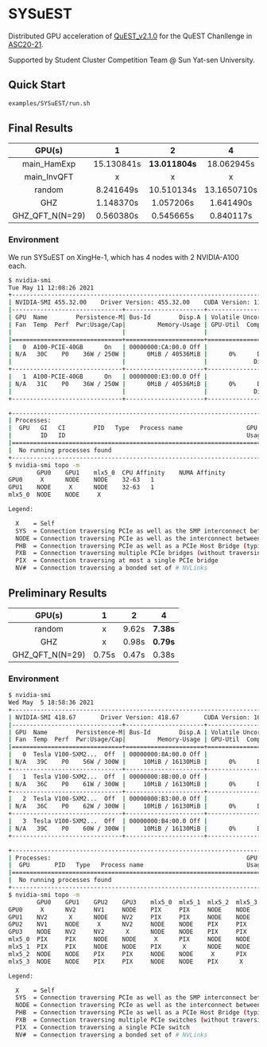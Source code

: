 # SYSuEST

Distributed GPU acceleration of [QuEST_v2.1.0](https://github.com/QuEST-Kit/QuEST/releases/tag/2.1.0) for the QuEST Chanllenge in [ASC20-21](http://www.asc-events.net/ASC20-21/Preliminary.php).

Supported by Student Cluster Competition Team @ Sun Yat-sen University.

## Quick Start

```bash
examples/SYSuEST/run.sh
```

## Final Results

|     GPU(s)      |     1      |       2        |      4      |       8        |
| :-------------: | :--------: | :------------: | :---------: | :------------: |
|   main_HamExp   | 15.130841s | **13.011804s** | 18.062945s  |   15.508143s   |
|   main_InvQFT   |     x      |       x        |      x      | **33.724309s** |
|     random      | 8.241649s  |   10.510134s   | 13.1650710s |   9.797779s    |
|       GHZ       | 1.148370s  |   1.057206s    |  1.641490s  |   1.313547s    |
| GHZ_QFT_N(N=29) | 0.560380s  |   0.545665s    |  0.840117s  |   0.653872s    |

### Environment

We run SYSuEST on XingHe-1, which has 4 nodes with 2 NVIDIA-A100 each.

```bash
$ nvidia-smi
Tue May 11 12:08:26 2021
+-----------------------------------------------------------------------------+
| NVIDIA-SMI 455.32.00    Driver Version: 455.32.00    CUDA Version: 11.1     |
|-------------------------------+----------------------+----------------------+
| GPU  Name        Persistence-M| Bus-Id        Disp.A | Volatile Uncorr. ECC |
| Fan  Temp  Perf  Pwr:Usage/Cap|         Memory-Usage | GPU-Util  Compute M. |
|                               |                      |               MIG M. |
|===============================+======================+======================|
|   0  A100-PCIE-40GB      On   | 00000000:CA:00.0 Off |                    0 |
| N/A   30C    P0    36W / 250W |      0MiB / 40536MiB |      0%      Default |
|                               |                      |             Disabled |
+-------------------------------+----------------------+----------------------+
|   1  A100-PCIE-40GB      On   | 00000000:E3:00.0 Off |                    0 |
| N/A   31C    P0    36W / 250W |      0MiB / 40536MiB |      0%      Default |
|                               |                      |             Disabled |
+-------------------------------+----------------------+----------------------+

+-----------------------------------------------------------------------------+
| Processes:                                                                  |
|  GPU   GI   CI        PID   Type   Process name                  GPU Memory |
|        ID   ID                                                   Usage      |
|=============================================================================|
|  No running processes found                                                 |
+-----------------------------------------------------------------------------+
$ nvidia-smi topo -m
        GPU0    GPU1    mlx5_0  CPU Affinity    NUMA Affinity
GPU0     X      NODE    NODE    32-63   1
GPU1    NODE     X      NODE    32-63   1
mlx5_0  NODE    NODE     X

Legend:

  X    = Self
  SYS  = Connection traversing PCIe as well as the SMP interconnect between NUMA nodes (e.g., QPI/UPI)
  NODE = Connection traversing PCIe as well as the interconnect between PCIe Host Bridges within a NUMA node
  PHB  = Connection traversing PCIe as well as a PCIe Host Bridge (typically the CPU)
  PXB  = Connection traversing multiple PCIe bridges (without traversing the PCIe Host Bridge)
  PIX  = Connection traversing at most a single PCIe bridge
  NV#  = Connection traversing a bonded set of # NVLinks
```

## Preliminary Results

|     GPU(s)      |   1   |   2   |     4     |
| :-------------: | :---: | :---: | :-------: |
|     random      |   x   | 9.62s | **7.38s** |
|       GHZ       |   x   | 0.98s | **0.79s** |
| GHZ_QFT_N(N=29) | 0.75s | 0.47s |   0.38s   |

### Environment

```bash
$ nvidia-smi
Wed May  5 18:58:36 2021
+-----------------------------------------------------------------------------+
| NVIDIA-SMI 418.67       Driver Version: 418.67       CUDA Version: 10.1     |
|-------------------------------+----------------------+----------------------+
| GPU  Name        Persistence-M| Bus-Id        Disp.A | Volatile Uncorr. ECC |
| Fan  Temp  Perf  Pwr:Usage/Cap|         Memory-Usage | GPU-Util  Compute M. |
|===============================+======================+======================|
|   0  Tesla V100-SXM2...  Off  | 00000000:8A:00.0 Off |                    0 |
| N/A   39C    P0    56W / 300W |     10MiB / 16130MiB |      0%      Default |
+-------------------------------+----------------------+----------------------+
|   1  Tesla V100-SXM2...  Off  | 00000000:8B:00.0 Off |                    0 |
| N/A   36C    P0    61W / 300W |     10MiB / 16130MiB |      0%      Default |
+-------------------------------+----------------------+----------------------+
|   2  Tesla V100-SXM2...  Off  | 00000000:B3:00.0 Off |                    0 |
| N/A   36C    P0    62W / 300W |     10MiB / 16130MiB |      0%      Default |
+-------------------------------+----------------------+----------------------+
|   3  Tesla V100-SXM2...  Off  | 00000000:B4:00.0 Off |                    0 |
| N/A   39C    P0    60W / 300W |     10MiB / 16130MiB |      0%      Default |
+-------------------------------+----------------------+----------------------+

+-----------------------------------------------------------------------------+
| Processes:                                                       GPU Memory |
|  GPU       PID   Type   Process name                             Usage      |
|=============================================================================|
|  No running processes found                                                 |
+-----------------------------------------------------------------------------+
$ nvidia-smi topo -m
        GPU0    GPU1    GPU2    GPU3    mlx5_0  mlx5_1  mlx5_2  mlx5_3  CPU Affinity
GPU0     X      NV2     NV1     NODE    PIX     PIX     NODE    NODE    14-27
GPU1    NV2      X      NODE    NV2     PIX     PIX     NODE    NODE    14-27
GPU2    NV1     NODE     X      NV2     NODE    NODE    PIX     PIX     14-27
GPU3    NODE    NV2     NV2      X      NODE    NODE    PIX     PIX     14-27
mlx5_0  PIX     PIX     NODE    NODE     X      PIX     NODE    NODE
mlx5_1  PIX     PIX     NODE    NODE    PIX      X      NODE    NODE
mlx5_2  NODE    NODE    PIX     PIX     NODE    NODE     X      PIX
mlx5_3  NODE    NODE    PIX     PIX     NODE    NODE    PIX      X

Legend:

  X    = Self
  SYS  = Connection traversing PCIe as well as the SMP interconnect between NUMA nodes (e.g., QPI/UPI)
  NODE = Connection traversing PCIe as well as the interconnect between PCIe Host Bridges within a NUMA node
  PHB  = Connection traversing PCIe as well as a PCIe Host Bridge (typically the CPU)
  PXB  = Connection traversing multiple PCIe switches (without traversing the PCIe Host Bridge)
  PIX  = Connection traversing a single PCIe switch
  NV#  = Connection traversing a bonded set of # NVLinks
```
